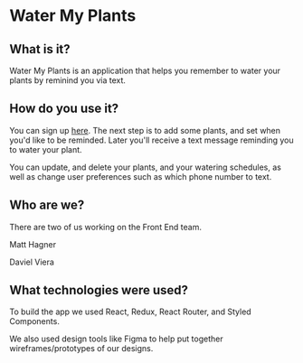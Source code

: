 # Water My Plants

## What is it?

Water My Plants is an application that helps you remember to water your plants
by reminind you via text.

## How do you use it?

You can sign up [here](). The next step is to add some plants, and set when
you'd like to be reminded. Later you'll receive a text message reminding you to
water your plant.

You can update, and delete your plants, and your watering schedules, as well as
change user preferences such as which phone number to text.

## Who are we?

There are two of us working on the Front End team.

Matt Hagner

Daviel Viera

## What technologies were used? 

To build the app we used React, Redux, React Router, and Styled Components. 

We also used design tools like Figma to help put together wireframes/prototypes
of our designs.


